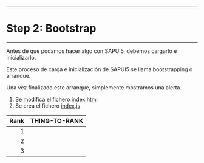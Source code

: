 ******************
# Step 2: Bootstrap
******************

Antes de que podamos hacer algo con SAPUI5, debemos cargarlo e inicializarlo.


Este proceso de carga e inicialización de SAPUI5 se llama bootstrapping o arranque.


Una vez finalizado este arranque, simplemente mostramos una alerta.

1. Se modifica el fichero [index.html](webapp/index.html)
2. Se crea el fichero [index.js](webapp/index.js)

| Rank | THING-TO-RANK |
|-----:|---------------|
|     1|               |
|     2|               |
|     3|               |
